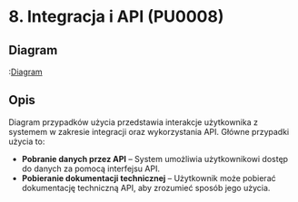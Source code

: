 # 8. Integracja i API (PU0008)

## Diagram
:[Diagram](PU0008.puml)

## Opis
Diagram przypadków użycia przedstawia interakcje użytkownika z systemem w zakresie integracji oraz wykorzystania API. Główne przypadki użycia to:

- **Pobranie danych przez API** – System umożliwia użytkownikowi dostęp do danych za pomocą interfejsu API.
- **Pobieranie dokumentacji technicznej** – Użytkownik może pobierać dokumentację techniczną API, aby zrozumieć sposób jego użycia.